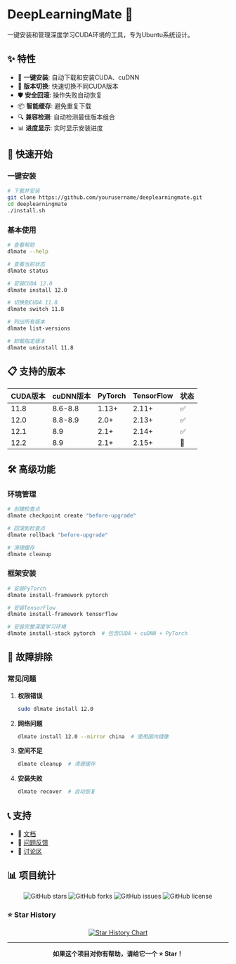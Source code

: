 # DeepLearningMate 🚀

一键安装和管理深度学习CUDA环境的工具，专为Ubuntu系统设计。

## ✨ 特性

- 🎯 **一键安装**: 自动下载和安装CUDA、cuDNN
- 🔄 **版本切换**: 快速切换不同CUDA版本
- 🛡️ **安全回滚**: 操作失败自动恢复
- 📦 **智能缓存**: 避免重复下载
- 🔍 **兼容检测**: 自动检测最佳版本组合
- 📊 **进度显示**: 实时显示安装进度

## 🚀 快速开始

### 一键安装

```bash
# 下载并安装
git clone https://github.com/yourusername/deeplearningmate.git
cd deeplearningmate
./install.sh
```

### 基本使用

```bash
# 查看帮助
dlmate --help

# 查看当前状态
dlmate status

# 安装CUDA 12.0
dlmate install 12.0

# 切换到CUDA 11.8
dlmate switch 11.8

# 列出所有版本
dlmate list-versions

# 卸载指定版本
dlmate uninstall 11.8
```

## 📋 支持的版本

| CUDA版本 | cuDNN版本 | PyTorch | TensorFlow | 状态 |
|----------|-----------|---------|------------|------|
| 11.8     | 8.6-8.8   | 1.13+   | 2.11+      | ✅   |
| 12.0     | 8.8-8.9   | 2.0+    | 2.13+      | ✅   |
| 12.1     | 8.9       | 2.1+    | 2.14+      | ✅   |
| 12.2     | 8.9       | 2.1+    | 2.15+      | 🚧   |

## 🛠️ 高级功能

### 环境管理

```bash
# 创建检查点
dlmate checkpoint create "before-upgrade"

# 回滚到检查点
dlmate rollback "before-upgrade"

# 清理缓存
dlmate cleanup
```

### 框架安装

```bash
# 安装PyTorch
dlmate install-framework pytorch

# 安装TensorFlow
dlmate install-framework tensorflow

# 安装完整深度学习环境
dlmate install-stack pytorch  # 包含CUDA + cuDNN + PyTorch
```

## 🔧 故障排除

### 常见问题

1. **权限错误**
   ```bash
   sudo dlmate install 12.0
   ```

2. **网络问题**
   ```bash
   dlmate install 12.0 --mirror china  # 使用国内镜像
   ```

3. **空间不足**
   ```bash
   dlmate cleanup  # 清理缓存
   ```

4. **安装失败**
   ```bash
   dlmate recover  # 自动恢复
   ```

## 📞 支持

- 📖 [文档](https://github.com/GottenZZP/deeplearningmate/wiki)
- 🐛 [问题反馈](https://github.com/GottenZZP/deeplearningmate/issues)
- 💬 [讨论区](https://github.com/GottenZZP/deeplearningmate/discussions)

## 📊 项目统计

<div align="center">

![GitHub stars](https://img.shields.io/github/stars/GottenZZP/deeplearningmate?style=for-the-badge&logo=github)
![GitHub forks](https://img.shields.io/github/forks/GottenZZP/deeplearningmate?style=for-the-badge&logo=github)
![GitHub issues](https://img.shields.io/github/issues/GottenZZP/deeplearningmate?style=for-the-badge&logo=github)
![GitHub license](https://img.shields.io/github/license/GottenZZP/deeplearningmate?style=for-the-badge)

</div>

### ⭐ Star History

<div align="center">

[![Star History Chart](https://api.star-history.com/svg?repos=GottenZZP/deeplearningmate&type=Date)](https://star-history.com/#GottenZZP/deeplearningmate&Date)

</div>

---

<div align="center">

**如果这个项目对你有帮助，请给它一个 ⭐ Star！**

</div>